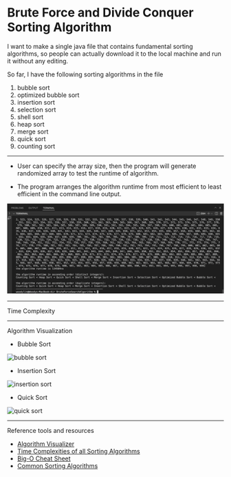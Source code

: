 # Brute Force and Divide Conquer Sorting Algorithm

I want to make a single java file that contains fundamental sorting algorithms, so people can actually download it to the local machine and run it without any editing.

So far, I have the following sorting algorithms in the file
1. bubble sort
2. optimized bubble sort
3. insertion sort 
4. selection sort
5. shell sort 
6. heap sort 
7. merge sort
8. quick sort
9. counting sort

---

- User can specify the array size, then the program will generate randomized array to test the runtime of algorithm.

- The program arranges the algorithm runtime from most efficient to least efficient in the command line output.

![runtime](/images/runtime.png)

---

Time Complexity

---

Algorithm Visualization

- Bubble Sort

![bubble sort](https://res.cloudinary.com/practicaldev/image/fetch/s--C0CI1OCj--/c_limit%2Cf_auto%2Cfl_progressive%2Cq_66%2Cw_880/https://dev-to-uploads.s3.amazonaws.com/i/ubhywp9xh8zk6on4caql.gif)

- Insertion Sort

![insertion sort](https://res.cloudinary.com/practicaldev/image/fetch/s---bIcRugF--/c_limit%2Cf_auto%2Cfl_progressive%2Cq_66%2Cw_880/https://dev-to-uploads.s3.amazonaws.com/i/osft7ojymgp8jroekxxu.gif)

- Quick Sort

![quick sort](https://res.cloudinary.com/practicaldev/image/fetch/s--5nmg3LKx--/c_limit%2Cf_auto%2Cfl_progressive%2Cq_66%2Cw_880/https://dev-to-uploads.s3.amazonaws.com/i/vo2ltivrpucxtoamvdeb.gif)

---

Reference tools and resources
- <a href="https://algorithm-visualizer.org/" target="_blank">Algorithm Visualizer</a>
- <a href="https://www.geeksforgeeks.org/time-complexities-of-all-sorting-algorithms/" target="_blank">Time Complexities of all Sorting Algorithms</a>
- <a href="https://www.bigocheatsheet.com/" target="_blank">Big-O Cheat Sheet</a>
- <a href="https://dev.to/christinamcmahon/common-sorting-algorithms-in-javascript-58a7" target="_blank">Common Sorting Algorithms</a>
